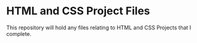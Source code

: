 # HTML and CSS Project Files
 This repository will hold any files relating to HTML and CSS Projects that I complete.
